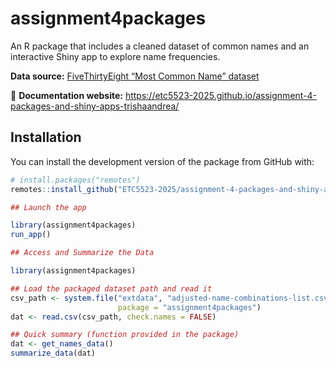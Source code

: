 
# assignment4packages

An R package that includes a cleaned dataset of common names and an interactive
Shiny app to explore name frequencies.  

**Data source:** [FiveThirtyEight “Most Common Name” dataset](https://github.com/fivethirtyeight/data/tree/master/most-common-name)

📖 **Documentation website:** https://etc5523-2025.github.io/assignment-4-packages-and-shiny-apps-trishaandrea/

## Installation


You can install the development version of the package from GitHub with:

```r
# install.packages("remotes")
remotes::install_github("ETC5523-2025/assignment-4-packages-and-shiny-apps-trishaandrea")

## Launch the app

library(assignment4packages)
run_app()

## Access and Summarize the Data

library(assignment4packages)

## Load the packaged dataset path and read it
csv_path <- system.file("extdata", "adjusted-name-combinations-list.csv",
                        package = "assignment4packages")
dat <- read.csv(csv_path, check.names = FALSE)

## Quick summary (function provided in the package)
dat <- get_names_data() 
summarize_data(dat)


